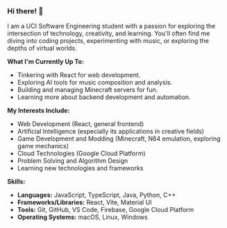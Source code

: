 ### Hi there! 👋

I am a UCI Software Engineering student with a passion for exploring the intersection of technology, creativity, and learning. You'll often find me diving into coding projects, experimenting with music, or exploring the depths of virtual worlds.

**What I'm Currently Up To:**

* Tinkering with React for web development.
* Exploring AI tools for music composition and analysis.
* Building and managing Minecraft servers for fun.
* Learning more about backend development and automation.

**My Interests Include:**

* Web Development (React, general frontend)
* Artificial Intelligence (especially its applications in creative fields)
* Game Development and Modding (Minecraft, N64 emulation, exploring game mechanics)
* Cloud Technologies (Google Cloud Platform)
* Problem Solving and Algorithm Design
* Learning new technologies and frameworks

**Skills:**

* **Languages:** JavaScript, TypeScript, Java, Python, C++
* **Frameworks/Libraries:** React, Vite, Material UI
* **Tools:** Git, GitHub, VS Code, Firebase, Google Cloud Platform
* **Operating Systems:** macOS, Linux, Windows
